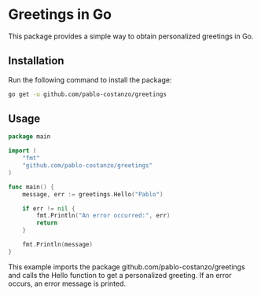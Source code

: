 # Greetings in Go

This package provides a simple way to obtain personalized greetings in Go.

## Installation

Run the following command to install the package:

```bash
go get -u github.com/pablo-costanzo/greetings
```

## Usage

```go
package main

import (
    "fmt"
    "github.com/pablo-costanzo/greetings"
)

func main() {
    message, err := greetings.Hello("Pablo")

    if err != nil {
        fmt.Println("An error occurred:", err)
        return
    }

    fmt.Println(message)
}

```

This example imports the package github.com/pablo-costanzo/greetings and calls the Hello function to get a personalized greeting. If an error occurs, an error message is printed.
